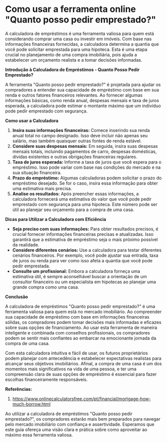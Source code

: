 Como usar a ferramenta online "Quanto posso pedir emprestado?"
==============================================================

A calculadora de empréstimos é uma ferramenta valiosa para quem está considerando comprar uma casa ou investir em imóveis. Com base nas informações financeiras fornecidas, a calculadora determina a quantia que você pode solicitar emprestada para uma hipoteca. Esta é uma etapa crucial no planejamento de uma compra imobiliária, pois ajuda a estabelecer um orçamento realista e a tomar decisões informadas.

**Introdução à Calculadora de Empréstimos - Quanto Posso Pedir Emprestado?**

A ferramenta "Quanto posso pedir emprestado?" é projetada para ajudar os compradores a entender sua capacidade de empréstimo com base em sua renda e outros fatores financeiros relevantes. Ao fornecer algumas informações básicas, como renda anual, despesas mensais e taxa de juros esperada, a calculadora pode estimar o montante máximo que um indivíduo pode pedir emprestado com segurança.

**Como usar a Calculadora**

1. **Insira suas informações financeiras:** Comece inserindo sua renda anual total no campo designado. Isso deve incluir não apenas seu salário, mas também quaisquer outras fontes de renda estável.
2. **Considere suas despesas mensais:** Em seguida, insira suas despesas mensais totais, incluindo pagamentos de carro, despesas domésticas, dívidas existentes e outras obrigações financeiras regulares.
3. **Taxa de juros esperada:** Informe a taxa de juros que você espera para o empréstimo. Isso pode variar com base nas condições do mercado e na sua situação financeira.
4. **Prazo do empréstimo:** Algumas calculadoras podem solicitar o prazo do empréstimo desejado. Se for o caso, insira essa informação para obter uma estimativa mais precisa.
5. **Analise os resultados:** Após preencher essas informações, a calculadora fornecerá uma estimativa do valor que você pode pedir emprestado com segurança para uma hipoteca. Este número pode ser útil ao planejar seu orçamento para a compra de uma casa.

**Dicas para Utilizar a Calculadora com Eficiência**

- **Seja preciso com suas informações:** Para obter resultados precisos, é crucial fornecer informações financeiras precisas e atualizadas. Isso garantirá que a estimativa de empréstimo seja o mais próximo possível da realidade.
- **Considere diferentes cenários:** Use a calculadora para testar diferentes cenários financeiros. Por exemplo, você pode ajustar sua entrada, taxa de juros ou renda para ver como isso afeta a quantia que você pode pedir emprestada.
- **Consulte um profissional:** Embora a calculadora forneça uma estimativa útil, é sempre aconselhável buscar a orientação de um consultor financeiro ou um especialista em hipotecas ao planejar uma grande compra como uma casa.

**Conclusão**

A calculadora de empréstimos "Quanto posso pedir emprestado?" é uma ferramenta valiosa para quem está no mercado imobiliário. Ao compreender sua capacidade de empréstimo com base em informações financeiras sólidas, os compradores podem tomar decisões mais informadas e eficazes sobre suas opções de financiamento. Ao usar esta ferramenta de maneira inteligente e combinada com conselhos profissionais, os compradores podem se sentir mais confiantes ao embarcar na emocionante jornada da compra de uma casa.

Com esta calculadora intuitiva e fácil de usar, os futuros proprietários podem planejar com antecedência e estabelecer expectativas realistas para alcançar seus objetivos imobiliários. Afinal, a compra de uma casa é um dos momentos mais significativos na vida de uma pessoa, e ter uma compreensão clara de suas opções de empréstimo é essencial para fazer escolhas financeiramente responsáveis.

**Referências:**

1. <https://www.onlinecalculatorsfree.com/pt/financial/mortgage-how-much-borrow.html>

Ao utilizar a calculadora de empréstimos "Quanto posso pedir emprestado?", os compradores estarão mais bem preparados para navegar pelo mercado imobiliário com confiança e assertividade. Esperamos que este guia ofereça uma visão clara e prática sobre como aproveitar ao máximo essa ferramenta valiosa.
